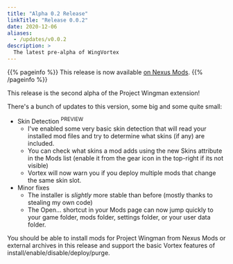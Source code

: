 ```yaml
---
title: "Alpha 0.2 Release"
linkTitle: "Release 0.0.2"
date: 2020-12-06
aliases:
  - /updates/v0.0.2
description: >
  The latest pre-alpha of WingVortex
---
```


{{% pageinfo %}}
This release is now available [on Nexus Mods](https://www.nexusmods.com/site/mods/189?tab=files).
{{% /pageinfo %}}

This release is the second alpha of the Project Wingman extension!

There's a bunch of updates to this version, some big and some quite small:

- Skin Detection <sup>PREVIEW</sup>
  - I've enabled some very basic skin detection that will read your installed mod files and try to determine what skins (if any) are included.
  - You can check what skins a mod adds using the new Skins attribute in the Mods list (enable it from the gear icon in the top-right if its not visible)
  - Vortex will now warn you if you deploy multiple mods that change the same skin slot.
- Minor fixes
  - The installer is *slightly* more stable than before (mostly thanks to stealing my own code)
  - The Open... shortcut in your Mods page can now jump quickly to your game folder, mods folder, settings folder, or your user data folder.

You should be able to install mods for Project Wingman from Nexus Mods or external archives in this release and support the basic Vortex features of install/enable/disable/deploy/purge.